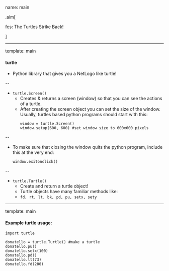 name: main

.aim[<div>
  fcs: The Turtles Strike Back!
  </div>]

---
template: main

#### turtle
- Python library that gives you a NetLogo like turtle!

--
- `turtle.Screen()`
  - Creates & returns a screen (window) so that you can see the actions of a turtle.
  - After creating the screen object you can set the size of the window. Usually, turtles based python programs should start with this:
    ```
    window = turtle.Screen()
    window.setup(600, 600) #set window size to 600x600 pixels
    ```
--
- To make sure that closing the window quits the python program, include this at the very end:
    ```
    window.exitonclick()
    ```

--
- `turtle.Turtle()`
  - Create and return a turtle object!
  - Turtle objects have many familiar methods like:
  - `fd, rt, lt, bk, pd, pu, setx, sety`

---
template: main

#### Example turtle usage:
```
import turtle

donatello = turtle.Turtle() #make a turtle
donatello.pu()
donatello.setx(100)
donatello.pd()
donatello.lt(73)
donatello.fd(200)
```
